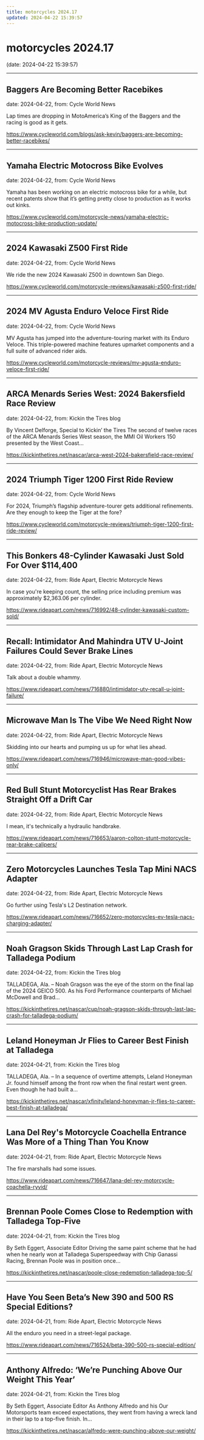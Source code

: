 ```yaml
---
title: motorcycles 2024.17
updated: 2024-04-22 15:39:57
---
```


# motorcycles 2024.17

(date: 2024-04-22 15:39:57)

---

## Baggers Are Becoming Better Racebikes

date: 2024-04-22, from: Cycle World News

Lap times are dropping in MotoAmerica’s King of the Baggers and the racing is good as it gets. 

<https://www.cycleworld.com/blogs/ask-kevin/baggers-are-becoming-better-racebikes/>

---

## Yamaha Electric Motocross Bike Evolves

date: 2024-04-22, from: Cycle World News

Yamaha has been working on an electric motocross bike for a while, but recent patents show that it’s getting pretty close to production as it works out kinks. 

<https://www.cycleworld.com/motorcycle-news/yamaha-electric-motocross-bike-production-update/>

---

## 2024 Kawasaki Z500 First Ride

date: 2024-04-22, from: Cycle World News

We ride the new 2024 Kawasaki Z500 in downtown San Diego. 

<https://www.cycleworld.com/motorcycle-reviews/kawasaki-z500-first-ride/>

---

## 2024 MV Agusta Enduro Veloce First Ride

date: 2024-04-22, from: Cycle World News

MV Agusta has jumped into the adventure-touring market with its Enduro Veloce. This triple-powered machine features upmarket components and a full suite of advanced rider aids. 

<https://www.cycleworld.com/motorcycle-reviews/mv-agusta-enduro-veloce-first-ride/>

---

## ARCA Menards Series West: 2024 Bakersfield Race Review

date: 2024-04-22, from: Kickin the Tires blog

By Vincent Delforge, Special to Kickin&#8217; the Tires The second of twelve races of the ARCA Menards Series West season, the MMI Oil Workers 150 presented by the West Coast&#8230;  

<https://kickinthetires.net/nascar/arca-west-2024-bakersfield-race-review/>

---

## 2024 Triumph Tiger 1200 First Ride Review

date: 2024-04-22, from: Cycle World News

For 2024, Triumph’s flagship adventure-tourer gets additional refinements. Are they enough to keep the Tiger at the fore? 

<https://www.cycleworld.com/motorcycle-reviews/triumph-tiger-1200-first-ride-review/>

---

## This Bonkers 48-Cylinder Kawasaki Just Sold For Over $114,400

date: 2024-04-22, from: Ride Apart, Electric Motorcycle News

In case you're keeping count, the selling price including premium was approximately $2,363.06 per cylinder. 

<https://www.rideapart.com/news/716992/48-cylinder-kawasaki-custom-sold/>

---

## Recall: Intimidator And Mahindra UTV U-Joint Failures Could Sever Brake Lines

date: 2024-04-22, from: Ride Apart, Electric Motorcycle News

Talk about a double whammy.  

<https://www.rideapart.com/news/716880/intimidator-utv-recall-u-joint-failure/>

---

## Microwave Man Is The Vibe We Need Right Now

date: 2024-04-22, from: Ride Apart, Electric Motorcycle News

Skidding into our hearts and pumping us up for what lies ahead.  

<https://www.rideapart.com/news/716946/microwave-man-good-vibes-only/>

---

## Red Bull Stunt Motorcyclist Has Rear Brakes Straight Off a Drift Car

date: 2024-04-22, from: Ride Apart, Electric Motorcycle News

I mean, it's technically a hydraulic handbrake. 

<https://www.rideapart.com/news/716653/aaron-colton-stunt-motorcycle-rear-brake-calipers/>

---

## Zero Motorcycles Launches Tesla Tap Mini NACS Adapter

date: 2024-04-22, from: Ride Apart, Electric Motorcycle News

Go further using Tesla's L2 Destination network. 

<https://www.rideapart.com/news/716652/zero-motorcycles-ev-tesla-nacs-charging-adapter/>

---

## Noah Gragson Skids Through Last Lap Crash for Talladega Podium

date: 2024-04-22, from: Kickin the Tires blog

TALLADEGA, Ala. – Noah Gragson was the eye of the storm on the final lap of the 2024 GEICO 500. As his Ford Performance counterparts of Michael McDowell and Brad&#8230;  

<https://kickinthetires.net/nascar/cup/noah-gragson-skids-through-last-lap-crash-for-talladega-podium/>

---

## Leland Honeyman Jr Flies to Career Best Finish at Talladega

date: 2024-04-21, from: Kickin the Tires blog

TALLADEGA, Ala. – In a sequence of overtime attempts, Leland Honeyman Jr. found himself among the front row when the final restart went green. Even though he had built a&#8230;  

<https://kickinthetires.net/nascar/xfinity/leland-honeyman-jr-flies-to-career-best-finish-at-talladega/>

---

## Lana Del Rey's Motorcycle Coachella Entrance Was More of a Thing Than You Know

date: 2024-04-21, from: Ride Apart, Electric Motorcycle News

The fire marshalls had some issues.  

<https://www.rideapart.com/news/716647/lana-del-rey-motorcycle-coachella-ryvid/>

---

## Brennan Poole Comes Close to Redemption with Talladega Top-Five

date: 2024-04-21, from: Kickin the Tires blog

By Seth Eggert, Associate Editor Driving the same paint scheme that he had when he nearly won at Talladega Superspeedway with Chip Ganassi Racing, Brennan Poole was in position once&#8230;  

<https://kickinthetires.net/nascar/poole-close-redemption-talladega-top-5/>

---

## Have You Seen Beta’s New 390 and 500 RS Special Editions?

date: 2024-04-21, from: Ride Apart, Electric Motorcycle News

All the enduro you need in a street-legal package.  

<https://www.rideapart.com/news/716524/beta-390-500-rs-special-edition/>

---

## Anthony Alfredo: ‘We’re Punching Above Our Weight This Year’

date: 2024-04-21, from: Kickin the Tires blog

By Seth Eggert, Associate Editor As Anthony Alfredo and his Our Motorsports team exceed expectations, they went from having a wreck land in their lap to a top-five finish. In&#8230;  

<https://kickinthetires.net/nascar/alfredo-were-punching-above-our-weight/>

